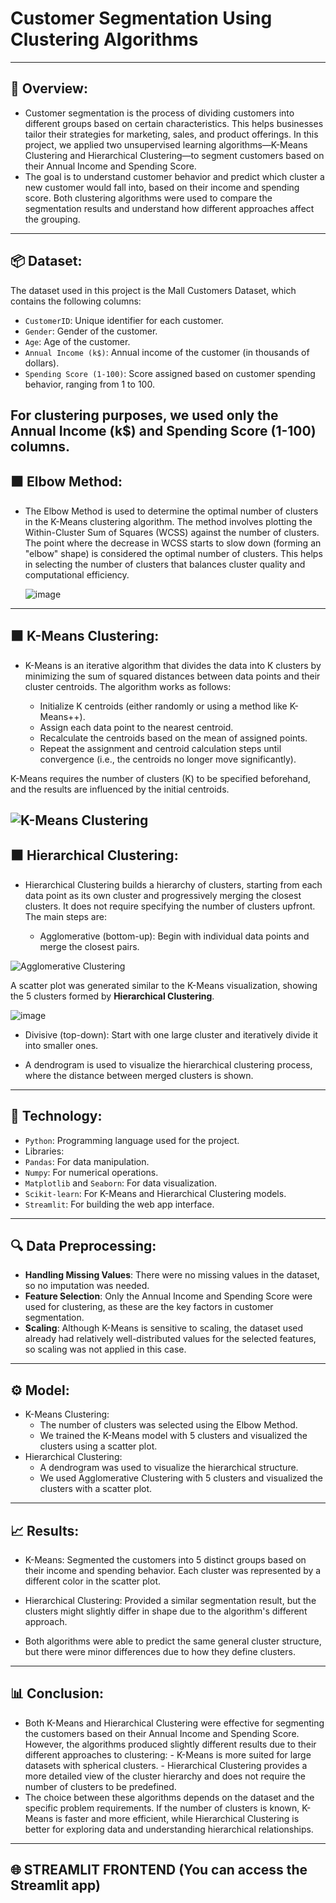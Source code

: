 # Customer Segmentation Using Clustering Algorithms
---
## 📜 Overview:
  - Customer segmentation is the process of dividing customers into different groups based on certain characteristics. This helps businesses tailor their strategies for marketing, sales, and product offerings.
    In  this project, we applied two unsupervised learning algorithms—K-Means Clustering and Hierarchical Clustering—to segment customers based on their Annual Income and Spending Score. 
  - The goal is to understand customer behavior and predict which cluster a new customer would fall into, based on their income and spending score. Both clustering algorithms were used to compare the 
    segmentation results and understand how different approaches affect the grouping.
---
## 📦 Dataset:   
 The dataset used in this project is the Mall Customers Dataset, which contains the following columns:

- `CustomerID`: Unique identifier for each customer.
- `Gender`: Gender of the customer.
- `Age`: Age of the customer.
- `Annual Income (k$)`: Annual income of the customer (in thousands of dollars).
- `Spending Score (1-100)`: Score assigned based on customer spending behavior, ranging from 1 to 100.
  
For clustering purposes, we used only the Annual Income (k$) and Spending Score (1-100) columns.
---
## ⬛ Elbow Method:
- The Elbow Method is used to determine the optimal number of clusters in the K-Means clustering algorithm. The method involves plotting the Within-Cluster Sum of Squares (WCSS) against the number of 
  clusters. The point where the decrease in WCSS starts to slow down (forming an "elbow" shape) is considered the optimal number of clusters. This helps in selecting the number of clusters that balances 
  cluster quality and computational efficiency.
  
  ![image](https://github.com/user-attachments/assets/15ef014b-cdda-4c2b-9bba-6f5e7c80fe37)
---
## ⬛ K-Means Clustering:
- K-Means is an iterative algorithm that divides the data into K clusters by minimizing the sum of squared distances between data points and their cluster centroids. The algorithm works as follows:

    - Initialize K centroids (either randomly or using a method like K-Means++).
    - Assign each data point to the nearest centroid.
    - Recalculate the centroids based on the mean of assigned points.
    - Repeat the assignment and centroid calculation steps until convergence (i.e., the centroids no longer move significantly).
      
K-Means requires the number of clusters (K) to be specified beforehand, and the results are influenced by the initial centroids.

![K-Means Clustering](https://editor.analyticsvidhya.com/uploads/94062graph%20cluster.png)
---
## ⬛ Hierarchical Clustering:
- Hierarchical Clustering builds a hierarchy of clusters, starting from each data point as its own cluster and progressively merging the closest clusters. It does not require specifying the number of clusters 
  upfront. The main steps are:

    - Agglomerative (bottom-up): Begin with individual data points and merge the closest pairs.

![Agglomerative Clustering](https://github.com/user-attachments/assets/c52df549-1e1f-4f79-ae0a-4ff5ba878937)

A scatter plot was generated similar to the K-Means visualization, showing the 5 clusters formed by **Hierarchical Clustering**.

![image](https://github.com/user-attachments/assets/f42c9526-74e5-4e6a-afe1-9ccdce97684d)

   - Divisive (top-down): Start with one large cluster and iteratively divide it into smaller ones.

- A dendrogram is used to visualize the hierarchical clustering process, where the distance between merged clusters is shown.
---
## 🤖 Technology:
 - `Python`: Programming language used for the project.
 - Libraries:
  - `Pandas`: For data manipulation.
  - `Numpy`: For numerical operations. 
  - `Matplotlib` and `Seaborn`: For data visualization.
  - `Scikit-learn`: For K-Means and Hierarchical Clustering models.
  - `Streamlit`: For building the web app interface.
---
## 🔍 Data Preprocessing:
 - **Handling Missing Values**: There were no missing values in the dataset, so no imputation was needed.
 - **Feature Selection**: Only the Annual Income and Spending Score were used for clustering, as these are the key factors in customer segmentation.
 - **Scaling**: Although K-Means is sensitive to scaling, the dataset used already had relatively well-distributed values for the selected features, so scaling was not applied in this 
   case.
---
## ⚙ Model:
 - K-Means Clustering:
   - The number of clusters was selected using the Elbow Method.
   - We trained the K-Means model with 5 clusters and visualized the clusters using a scatter plot.
 - Hierarchical Clustering:
   - A dendrogram was used to visualize the hierarchical structure.
   - We used Agglomerative Clustering with 5 clusters and visualized the clusters with a scatter plot.
---
## 📈 Results:
   - K-Means: Segmented the customers into 5 distinct groups based on their income and spending behavior. Each cluster was represented by a different color in the scatter plot.
   - Hierarchical Clustering: Provided a similar segmentation result, but the clusters might slightly differ in shape due to the algorithm's different approach.
    
- Both algorithms were able to predict the same general cluster structure, but there were minor differences due to how they define clusters.
---
## 📊 Conclusion:
 - Both K-Means and Hierarchical Clustering were effective for segmenting the customers based on their Annual Income and Spending Score. However, the algorithms produced slightly 
   different results due to their different approaches to clustering:
       - K-Means is more suited for large datasets with spherical clusters.
       - Hierarchical Clustering provides a more detailed view of the cluster hierarchy and does not require the number of clusters to be predefined.
 - The choice between these algorithms depends on the dataset and the specific problem requirements. If the number of clusters is known, K-Means is faster and more efficient, while 
   Hierarchical Clustering is better for exploring data and understanding hierarchical relationships.
---
## 🌐 STREAMLIT FRONTEND **(You can access the Streamlit app)**





